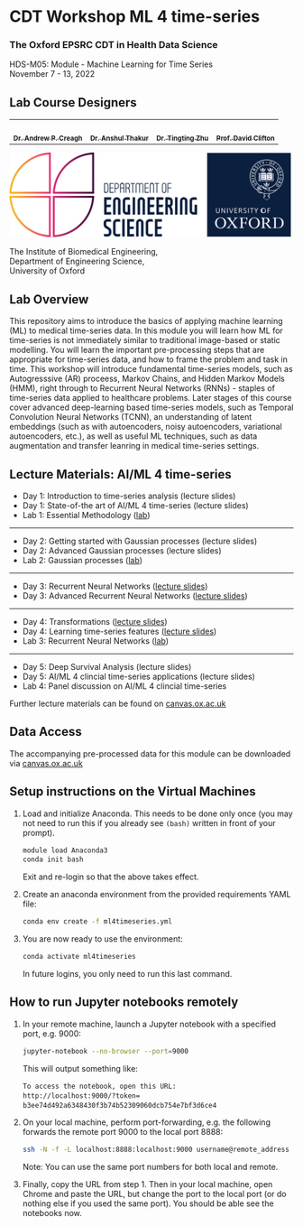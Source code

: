 # CDT Workshop ML 4 time-series
### The Oxford EPSRC CDT in Health Data Science
HDS-M05: Module - Machine Learning for Time Series <br>
November 7 - 13, 2022 <br>


## Lab Course Designers
<!-- ALL-CONTRIBUTORS-LIST:START - Do not remove or modify this section -->
<!-- prettier-ignore-start -->
<!-- markdownlint-disable -->
<table>
  <tr>
   <td align="center"><a href="https://www.andrewcreagh.com/"><img src="https://avatars.githubusercontent.com/u/22932251?v=4" width="120px;" alt=""/><br /><sub><b>Dr. Andrew P. Creagh</b></sub> </a> </td>
   <td align="center"><a href="https://eng.ox.ac.uk/people/anshul-thakur/"><img src="https://eng.ox.ac.uk/media/4496/photo_ath.jpg?center=0.33112582781456956,0.31168831168831168&mode=crop&width=250&height=250&rnd=132651141320000000" width="120px;" alt=""/><br /><sub><b>Dr. Anshul Thakur</b></sub> </a> </td>
      <td align="center"><a href="https://eng.ox.ac.uk/people/tingting-zhu/"><img src="https://eng.ox.ac.uk/media/9549/photo_ttz2.jpg?center=0.30357142857142855,0.46745562130177515&mode=crop&width=100&height=100&rnd=132690066410000000" width="120px;" alt=""/><br /><sub><b>Dr. Tingting Zhu</b></sub> </a> </td>
   <td align="center"><a href="https://eng.ox.ac.uk/people/david-clifton/"><img src="https://www.turing.ac.uk/sites/default/files/styles/people/public/2021-12/david_clifton.jpg?itok=PYtYVF5_" width="100px;" alt=""/><br /><sub><b>Prof. David Clifton</b></sub> </a> </td>
    </tr>
</table>

<!-- markdownlint-restore -->
<!-- prettier-ignore-end -->

<!-- ALL-CONTRIBUTORS-LIST:END -->

<img src="./img/oxford_eng_logo.png" width="500" height="150" />

The Institute of Biomedical Engineering, <br />
Department of Engineering Science,<br />
University of Oxford<br />

## Lab Overview
This repository aims to introduce the basics of applying machine learning (ML) to medical time-series data. In this module you will learn how ML for time-series is not immediately similar to traditional image-based or static modelling. You will learn the important pre-processing steps that are appropriate for time-series data, and how to frame the problem and task in time. This workshop will introduce fundamental time-series models, such as Autogresssive (AR) proceess, Markov Chains, and Hidden Markov Models (HMM), right through to Recurrent Neural Networks (RNNs) - staples of time-series data applied to healthcare problems. Later stages of this course cover advanced deep-learning based time-series models, such as Temporal Convolution Neural Networks (TCNN), an understanding of latent embeddings (such as with autoencoders, noisy autoencoders, variational autoencoders, etc.), as well as useful ML techniques, such as data augmentation and transfer leanring in medical time-series settings. <br>

## Lecture Materials: AI/ML 4 time-series
- Day 1: Introduction to time-series analysis (lecture slides)
- Day 1: State-of-the art of AI/ML 4 time-series (lecture slides)
- Lab 1: Essential Methodology ([lab]())
---
- Day 2: Getting started with Gaussian processes (lecture slides)
- Day 2: Advanced Gaussian processes (lecture slides)
- Lab 2: Gaussian processes ([lab]())
---
- Day 3: Recurrent Neural Networks ([lecture slides]())
- Day 3: Advanced Recurrent Neural Networks ([lecture slides]())
---
- Day 4: Transformations ([lecture slides]())
- Day 4: Learning time-series features ([lecture slides]())
- Lab 3: Recurrent Neural Networks ([lab]())
---
- Day 5: Deep Survival Analysis (lecture slides)
- Day 5: AI/ML 4 clincial time-series applications (lecture slides)
- Lab 4: Panel discussion on  AI/ML 4 clincial time-series

Further lecture materials can be found on
[canvas.ox.ac.uk]()
## Data Access
The accompanying pre-processed data for this module can be downloaded via 
[canvas.ox.ac.uk]()

## Setup instructions on the Virtual Machines
1. Load and initialize Anaconda. This needs to be done only once (you may not need to run this if you already see `(bash)` written in front of your prompt).

   ```bash
   module load Anaconda3
   conda init bash
   ```
   Exit and re-login so that the above takes effect.
3. Create an anaconda environment from the provided requirements YAML file: 
   ```bash
   conda env create -f ml4timeseries.yml
   ```
4. You are now ready to use the environment: 
   ```bash
   conda activate ml4timeseries
   ```
   In future logins, you only need to run this last command.

## How to run Jupyter notebooks remotely

1. In your remote machine, launch a Jupyter notebook with a specified port, e.g. 9000:
   ```bash
   jupyter-notebook --no-browser --port=9000
   ```
   This will output something like:
   ```bash
   To access the notebook, open this URL:
   http://localhost:9000/?token=
   b3ee74d492a6348430f3b74b52309060dcb754e7bf3d6ce4
   ```

1. On your local machine, perform port-forwarding, e.g. the following forwards the remote port 9000 to the local port 8888:
   ```bash
   ssh -N -f -L localhost:8888:localhost:9000 username@remote_address
   ```
   Note: You can use the same port numbers for both local and remote.

1. Finally, copy the URL from step 1. Then in your local machine, open
Chrome and paste the URL, but change the port to the local port (or do nothing else if you used the same port).
You should be able see the notebooks now.
